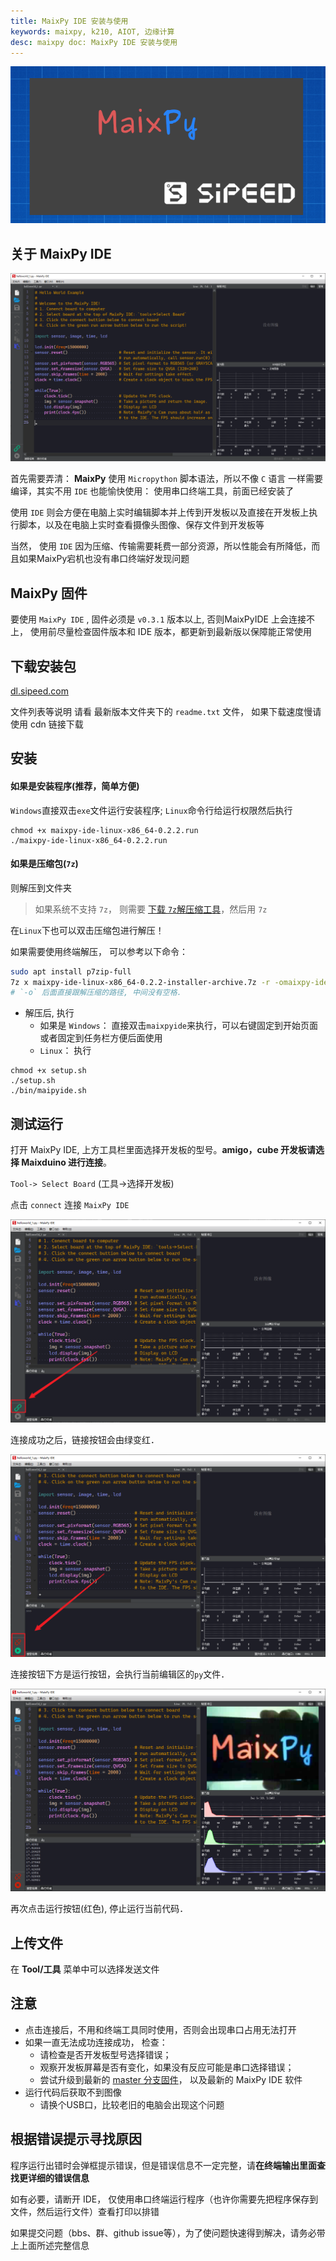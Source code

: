 ```yaml
---
title: MaixPy IDE 安装与使用
keywords: maixpy, k210, AIOT, 边缘计算
desc: maixpy doc: MaixPy IDE 安装与使用
---
```



![maixpy_ide_start](../../assets/maixpy/maixpy_ide_start.png)

## 关于 MaixPy IDE



![MaixPy IDE](../../assets/maixpy/maixpy_ide.png)

首先需要弄清： **MaixPy** 使用 `Micropython` 脚本语法，所以不像 `C` 语言 一样需要编译，其实不用 `IDE` 也能愉快使用： 使用串口终端工具，前面已经安装了

使用 `IDE` 则会方便在电脑上实时编辑脚本并上传到开发板以及直接在开发板上执行脚本，以及在电脑上实时查看摄像头图像、保存文件到开发板等

当然， 使用 `IDE` 因为压缩、传输需要耗费一部分资源，所以性能会有所降低，而且如果MaixPy宕机也没有串口终端好发现问题



## MaixPy 固件

要使用 `MaixPy IDE` , 固件必须是 `v0.3.1` 版本以上, 否则MaixPyIDE 上会连接不上， 使用前尽量检查固件版本和 IDE 版本，都更新到最新版以保障能正常使用

## 下载安装包

[dl.sipeed.com](http://dl.sipeed.com/MAIX/MaixPy/ide/)

文件列表等说明 请看 最新版本文件夹下的 `readme.txt` 文件， 如果下载速度慢请使用 cdn 链接下载

## 安装

#### 如果是安装程序(**推荐**，简单方便)

`Windows`直接双击`exe`文件运行安装程序; `Linux`命令行给运行权限然后执行

```
chmod +x maixpy-ide-linux-x86_64-0.2.2.run
./maixpy-ide-linux-x86_64-0.2.2.run
```

#### 如果是压缩包(`7z`)

则解压到文件夹

> 如果系统不支持 `7z`， 则需要 [下载 `7z`解压缩工具](https://www.7-zip.org/)，然后用 `7z`

在`Linux`下也可以双击压缩包进行解压！

如果需要使用终端解压， 可以参考以下命令：

```bash
sudo apt install p7zip-full
7z x maixpy-ide-linux-x86_64-0.2.2-installer-archive.7z -r -omaixpy-ide
# `-o` 后面直接跟解压缩的路径, 中间没有空格.
```

* 解压后, 执行
  * 如果是 `Windows`： 直接双击`maixpyide`来执行，可以右键固定到开始页面或者固定到任务栏方便后面使用
  * `Linux`： 执行

```
chmod +x setup.sh
./setup.sh
./bin/maipyide.sh
```



## 测试运行

打开 MaixPy IDE, 上方工具栏里面选择开发板的型号。**amigo，cube 开发板请选择 Maixduino 进行连接**。

`Tool-> Select Board` (工具->选择开发板)

点击 `connect` 连接 `MaixPy IDE`

![connect-icon.png](../../assets/maixpy/maixpy_connect_icon.png)

连接成功之后，链接按钮会由绿变红．

![connect-success.png](../../assets/maixpy/maixpy_connect-success.png)

连接按钮下方是运行按钮，会执行当前编辑区的`py`文件．



![helloworld-run.png](../../assets/maixpy/maixpy_helloworld.png)

再次点击运行按钮(红色), 停止运行当前代码．

## 上传文件

在 **Tool/工具** 菜单中可以选择发送文件


## 注意

* 点击连接后，不用和终端工具同时使用，否则会出现串口占用无法打开
* 如果一直无法成功连接成功， 检查：
  * 请检查是否开发板型号选择错误；
  * 观察开发板屏幕是否有变化，如果没有反应可能是串口选择错误；
  * 尝试升级到最新的 [master 分支固件](http://cn.dl.sipeed.com/MAIX/MaixPy/release/master)， 以及最新的 MaixPy IDE 软件
* 运行代码后获取不到图像
  * 请换个USB口，比较老旧的电脑会出现这个问题


## 根据错误提示寻找原因

程序运行出错时会弹框提示错误，但是错误信息不一定完整，请**在终端输出里面查找更详细的错误信息**

如有必要，请断开 IDE， 仅使用串口终端运行程序（也许你需要先把程序保存到文件，然后运行文件）查看打印以排错

如果提交问题（bbs、群、github issue等），为了使问题快速得到解决，请务必带上上面所述完整信息


